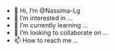 - 👋 Hi, I’m @Nassima-Lg
- 👀 I’m interested in ...
- 🌱 I’m currently learning ...
- 💞️ I’m looking to collaborate on ...
- 📫 How to reach me ...

<!---
Nassima-Lg/Nassima-Lg is a ✨ special ✨ repository because its `README.md` (this file) appears on your GitHub profile.
You can click the Preview link to take a look at your changes.
--->
